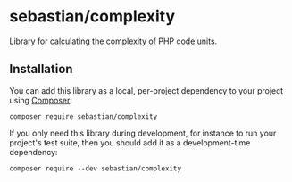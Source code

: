 # sebastian/complexity

Library for calculating the complexity of PHP code units.

## Installation

You can add this library as a local, per-project dependency to your project using [Composer](https://getcomposer.org/):

```
composer require sebastian/complexity
```

If you only need this library during development, for instance to run your project's test suite, then you should add it as a development-time dependency:

```
composer require --dev sebastian/complexity
```
